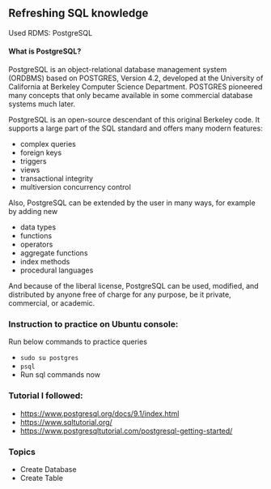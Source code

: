 ## Refreshing SQL knowledge

Used RDMS: PostgreSQL


#### What is PostgreSQL?
PostgreSQL is an object-relational database management system (ORDBMS) based on POSTGRES, Version 4.2, developed at the University of California at Berkeley Computer Science Department. POSTGRES pioneered many concepts that only became available in some commercial database systems much later.

PostgreSQL is an open-source descendant of this original Berkeley code. It supports a large part of the SQL standard and offers many modern features:

* complex queries
* foreign keys
* triggers
* views
* transactional integrity
* multiversion concurrency control

Also, PostgreSQL can be extended by the user in many ways, for example by adding new

* data types
* functions
* operators
* aggregate functions
* index methods
* procedural languages

And because of the liberal license, PostgreSQL can be used, modified, and distributed by anyone free of charge for any purpose, be it private, commercial, or academic.


### Instruction to practice on Ubuntu console:

Run below commands to practice queries
* `sudo su postgres`
* `psql`
* Run sql commands now



### Tutorial I followed:

* https://www.postgresql.org/docs/9.1/index.html
* https://www.sqltutorial.org/
* https://www.postgresqltutorial.com/postgresql-getting-started/


### Topics

* Create Database
* Create Table